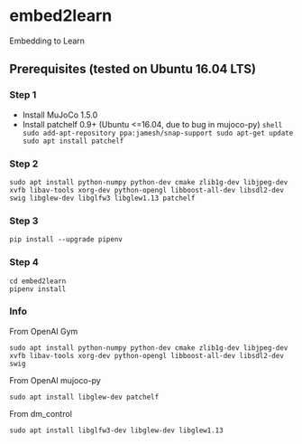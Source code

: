 # embed2learn
Embedding to Learn

## Prerequisites (tested on Ubuntu 16.04 LTS)

### Step 1
* Install MuJoCo 1.5.0
* Install patchelf 0.9+ (Ubuntu <=16.04, due to bug in mujoco-py)
		```shell
		sudo add-apt-repository ppa:jamesh/snap-support
		sudo apt-get update
		sudo apt install patchelf
		```

### Step 2
```shell
sudo apt install python-numpy python-dev cmake zlib1g-dev libjpeg-dev xvfb libav-tools xorg-dev python-opengl libboost-all-dev libsdl2-dev swig libglew-dev libglfw3 libglew1.13 patchelf 
```

### Step 3
```shell
pip install --upgrade pipenv
```

### Step 4
```shell
cd embed2learn
pipenv install
```

### Info
From OpenAI Gym
```shell
sudo apt install python-numpy python-dev cmake zlib1g-dev libjpeg-dev xvfb libav-tools xorg-dev python-opengl libboost-all-dev libsdl2-dev swig
```
From OpenAI mujoco-py
```shell
sudo apt install libglew-dev patchelf
```
From dm_control
```shell
sudo apt install libglfw3-dev libglew-dev libglew1.13
```


